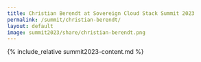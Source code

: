 ```yaml
---
title: Christian Berendt at Sovereign Cloud Stack Summit 2023
permalink: /summit/christian-berendt/
layout: default
image: summit2023/share/christian-berendt.png
---
```


{% include_relative summit2023-content.md %}
